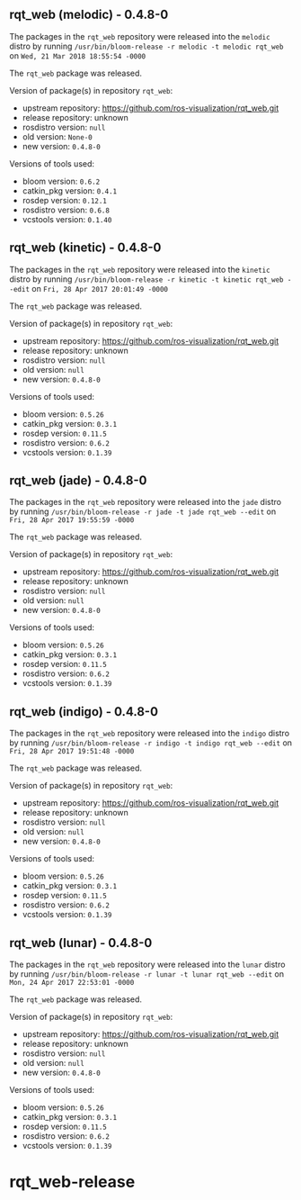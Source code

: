 ## rqt_web (melodic) - 0.4.8-0

The packages in the `rqt_web` repository were released into the `melodic` distro by running `/usr/bin/bloom-release -r melodic -t melodic rqt_web` on `Wed, 21 Mar 2018 18:55:54 -0000`

The `rqt_web` package was released.

Version of package(s) in repository `rqt_web`:

- upstream repository: https://github.com/ros-visualization/rqt_web.git
- release repository: unknown
- rosdistro version: `null`
- old version: `None-0`
- new version: `0.4.8-0`

Versions of tools used:

- bloom version: `0.6.2`
- catkin_pkg version: `0.4.1`
- rosdep version: `0.12.1`
- rosdistro version: `0.6.8`
- vcstools version: `0.1.40`


## rqt_web (kinetic) - 0.4.8-0

The packages in the `rqt_web` repository were released into the `kinetic` distro by running `/usr/bin/bloom-release -r kinetic -t kinetic rqt_web --edit` on `Fri, 28 Apr 2017 20:01:49 -0000`

The `rqt_web` package was released.

Version of package(s) in repository `rqt_web`:

- upstream repository: https://github.com/ros-visualization/rqt_web.git
- release repository: unknown
- rosdistro version: `null`
- old version: `null`
- new version: `0.4.8-0`

Versions of tools used:

- bloom version: `0.5.26`
- catkin_pkg version: `0.3.1`
- rosdep version: `0.11.5`
- rosdistro version: `0.6.2`
- vcstools version: `0.1.39`


## rqt_web (jade) - 0.4.8-0

The packages in the `rqt_web` repository were released into the `jade` distro by running `/usr/bin/bloom-release -r jade -t jade rqt_web --edit` on `Fri, 28 Apr 2017 19:55:59 -0000`

The `rqt_web` package was released.

Version of package(s) in repository `rqt_web`:

- upstream repository: https://github.com/ros-visualization/rqt_web.git
- release repository: unknown
- rosdistro version: `null`
- old version: `null`
- new version: `0.4.8-0`

Versions of tools used:

- bloom version: `0.5.26`
- catkin_pkg version: `0.3.1`
- rosdep version: `0.11.5`
- rosdistro version: `0.6.2`
- vcstools version: `0.1.39`


## rqt_web (indigo) - 0.4.8-0

The packages in the `rqt_web` repository were released into the `indigo` distro by running `/usr/bin/bloom-release -r indigo -t indigo rqt_web --edit` on `Fri, 28 Apr 2017 19:51:48 -0000`

The `rqt_web` package was released.

Version of package(s) in repository `rqt_web`:

- upstream repository: https://github.com/ros-visualization/rqt_web.git
- release repository: unknown
- rosdistro version: `null`
- old version: `null`
- new version: `0.4.8-0`

Versions of tools used:

- bloom version: `0.5.26`
- catkin_pkg version: `0.3.1`
- rosdep version: `0.11.5`
- rosdistro version: `0.6.2`
- vcstools version: `0.1.39`


## rqt_web (lunar) - 0.4.8-0

The packages in the `rqt_web` repository were released into the `lunar` distro by running `/usr/bin/bloom-release -r lunar -t lunar rqt_web --edit` on `Mon, 24 Apr 2017 22:53:01 -0000`

The `rqt_web` package was released.

Version of package(s) in repository `rqt_web`:

- upstream repository: https://github.com/ros-visualization/rqt_web.git
- release repository: unknown
- rosdistro version: `null`
- old version: `null`
- new version: `0.4.8-0`

Versions of tools used:

- bloom version: `0.5.26`
- catkin_pkg version: `0.3.1`
- rosdep version: `0.11.5`
- rosdistro version: `0.6.2`
- vcstools version: `0.1.39`


# rqt_web-release

